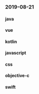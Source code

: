 ### 2019-08-21

#### java

#### vue

#### kotlin

#### javascript

#### css

#### objective-c

#### swift
